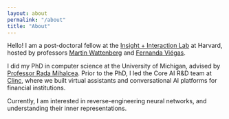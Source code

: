```yaml
---
layout: about
permalink: "/about"
title: "About"
---
```



Hello! I am a post-doctoral fellow at the [Insight + Interaction Lab](https://insight.seas.harvard.edu/) at Harvard, hosted by professors [Martin Wattenberg](https://www.bewitched.com/) and [Fernanda Viégas](http://www.fernandaviegas.com/).

I did my PhD in computer science at the University of Michigan, advised by [Professor Rada Mihalcea](https://lit.eecs.umich.edu/).
Prior to the PhD, I led the Core AI R&D team at [Clinc](https://clinc.com/), where we built virtual assistants and conversational AI platforms for financial institutions.

Currently, I am interested in reverse-engineering neural networks, and understanding their inner representations.

